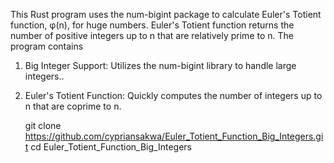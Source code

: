 This Rust program uses the num-bigint package to calculate Euler's Totient function, φ(n), for huge numbers. 
Euler's Totient function returns the number of positive integers up to n that are relatively prime to n.
The program contains
1.  Big Integer Support: Utilizes the num-bigint library to handle large integers..
2. Euler's Totient Function: Quickly computes the number of integers up to n that are coprime to n.

   git clone https://github.com/cypriansakwa/Euler_Totient_Function_Big_Integers.git
   cd Euler_Totient_Function_Big_Integers
